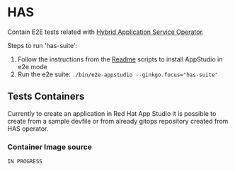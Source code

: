 # HAS

Contain E2E tests related with [Hybrid Application Service Operator](https://github.com/redhat-appstudio/application-service).

Steps to run 'has-suite':

1) Follow the instructions from the [Readme](../../docs/Installation.md) scripts to install AppStudio in e2e mode
2) Run the e2e suite: `./bin/e2e-appstudio --ginkgo.focus="has-suite"`

## Tests Containers

Currently to create an application in Red Hat App Studio it is possible to create from a sample devfile or from already gitops repository created from HAS operator.

### Container Image source

```IN PROGRESS```
